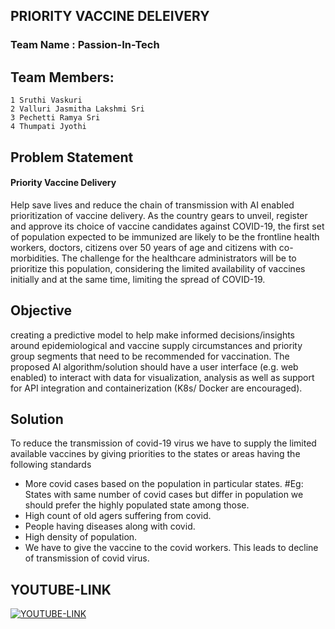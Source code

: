 ## PRIORITY VACCINE DELEIVERY
### Team Name : Passion-In-Tech
## Team Members:
    1 Sruthi Vaskuri
    2 Valluri Jasmitha Lakshmi Sri 
    3 Pechetti Ramya Sri
    4 Thumpati Jyothi

## Problem Statement
  #### Priority Vaccine Delivery
  Help save lives and reduce the chain of transmission
  with AI enabled prioritization of vaccine delivery.
  As the country gears to unveil, register and approve its
  choice of vaccine candidates against COVID-19, the first
  set of population expected to be immunized are likely to
  be the frontline health workers, doctors, citizens over 50
  years of age and citizens with co-morbidities. The
  challenge for the healthcare administrators will be to
  prioritize this population, considering the limited
  availability of vaccines initially and at the same time,
  limiting the spread of COVID-19.
  
## Objective
  creating a predictive model to help make
  informed decisions/insights around
  epidemiological and vaccine supply
  circumstances and priority group segments that
  need to be recommended for vaccination. The
  proposed AI algorithm/solution should have a
  user interface (e.g. web enabled) to interact with
  data for visualization, analysis as well as support
  for API integration and containerization (K8s/
  Docker are encouraged).
  
## Solution 
  To reduce the transmission of covid-19 virus we have to supply 
  the limited available vaccines by giving priorities to the states or areas 
  having the following standards
  * More covid cases based on the population in particular states.
  #Eg: States with same number of covid cases but differ in population we should 
  prefer the highly populated state among those.
  * High count of old agers suffering from covid.
  * People having diseases along with covid.
  * High density of population.
  * We have to give the vaccine to the covid workers.
  This leads to decline of transmission of covid virus.
  
## YOUTUBE-LINK
 [![YOUTUBE-LINK](https://img.youtube.com/vi/qxRSrsbNEf0/0.jpg)](https://youtu.be/qxRSrsbNEf0)
  
   

  
  


